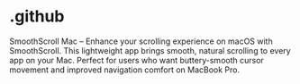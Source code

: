 # .github
SmoothScroll Mac – Enhance your scrolling experience on macOS with SmoothScroll. This lightweight app brings smooth, natural scrolling to every app on your Mac. Perfect for users who want buttery-smooth cursor movement and improved navigation comfort on MacBook Pro.

